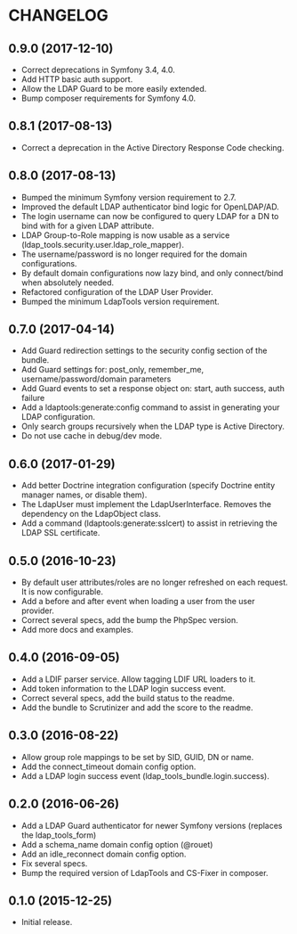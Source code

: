 CHANGELOG
=========

0.9.0 (2017-12-10)
------------------
  * Correct deprecations in Symfony 3.4, 4.0.
  * Add HTTP basic auth support.
  * Allow the LDAP Guard to be more easily extended.
  * Bump composer requirements for Symfony 4.0.

0.8.1 (2017-08-13)
------------------
  * Correct a deprecation in the Active Directory Response Code checking.

0.8.0 (2017-08-13)
------------------
  * Bumped the minimum Symfony version requirement to 2.7.
  * Improved the default LDAP authenticator bind logic for OpenLDAP/AD.
  * The login username can now be configured to query LDAP for a DN to bind with for a given LDAP attribute.
  * LDAP Group-to-Role mapping is now usable as a service (ldap_tools.security.user.ldap_role_mapper).
  * The username/password is no longer required for the domain configurations.
  * By default domain configurations now lazy bind, and only connect/bind when absolutely needed.
  * Refactored configuration of the LDAP User Provider.
  * Bumped the minimum LdapTools version requirement.

0.7.0 (2017-04-14)
------------------  
  * Add Guard redirection settings to the security config section of the bundle.
  * Add Guard settings for: post_only, remember_me, username/password/domain parameters
  * Add Guard events to set a response object on: start, auth success, auth failure
  * Add a ldaptools:generate:config command to assist in generating your LDAP configuration.
  * Only search groups recursively when the LDAP type is Active Directory.
  * Do not use cache in debug/dev mode.

0.6.0 (2017-01-29)
------------------
  * Add better Doctrine integration configuration (specify Doctrine entity manager names, or disable them).
  * The LdapUser must implement the LdapUserInterface. Removes the dependency on the LdapObject class.
  * Add a command (ldaptools:generate:sslcert) to assist in retrieving the LDAP SSL certificate.

0.5.0 (2016-10-23)
------------------
  * By default user attributes/roles are no longer refreshed on each request. It is now configurable.
  * Add a before and after event when loading a user from the user provider.
  * Correct several specs, add the bump the PhpSpec version.
  * Add more docs and examples.

0.4.0 (2016-09-05)
------------------
  * Add a LDIF parser service. Allow tagging LDIF URL loaders to it.
  * Add token information to the LDAP login success event.
  * Correct several specs, add the build status to the readme.
  * Add the bundle to Scrutinizer and add the score to the readme.

0.3.0 (2016-08-22)
------------------
  * Allow group role mappings to be set by SID, GUID, DN or name.
  * Add the connect_timeout domain config option.
  * Add a LDAP login success event (ldap_tools_bundle.login.success).

0.2.0 (2016-06-26)
------------------
  * Add a LDAP Guard authenticator for newer Symfony versions (replaces the ldap_tools_form)
  * Add a schema_name domain config option (@rouet)
  * Add an idle_reconnect domain config option.
  * Fix several specs.
  * Bump the required version of LdapTools and CS-Fixer in composer. 

0.1.0 (2015-12-25)
------------------
  * Initial release.
